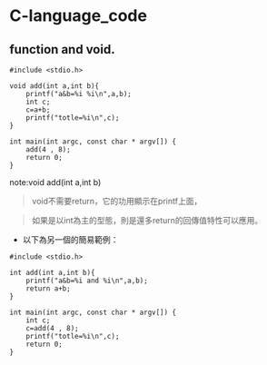 C-language_code
====
function and void.
---
~~~~
#include <stdio.h>

void add(int a,int b){
    printf("a&b=%i %i\n",a,b);
    int c;
    c=a+b;
    printf("totle=%i\n",c);
}

int main(int argc, const char * argv[]) {
    add(4 , 8);
    return 0;
}
~~~~
note:void add(int a,int b)

> void不需要return，它的功用顯示在printf上面，
  
> 如果是以int為主的型態，則是還多return的回傳值特性可以應用。
 
 * 以下為另一個的簡易範例：
~~~
#include <stdio.h>

int add(int a,int b){
    printf("a&b=%i and %i\n",a,b);
    return a+b;
}

int main(int argc, const char * argv[]) {
    int c;
    c=add(4 , 8);
    printf("totle=%i\n",c);
    return 0;
}

~~~
